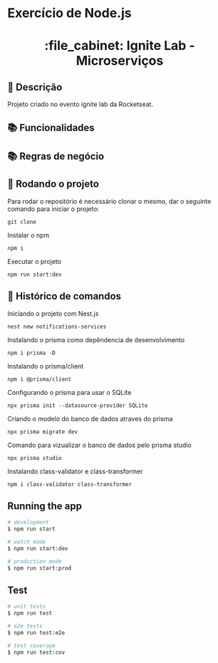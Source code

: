 
# Exercício de Node.js
<h1 align="center">:file_cabinet: Ignite Lab -Microserviços</h1>

## :memo: Descrição
Projeto criado no evento ignite lab da Rocketseat.

## :books: Funcionalidades


## :books: Regras de negócio


## :rocket: Rodando o projeto
Para rodar o repositório é necessário clonar o mesmo, dar o seguinte comando para iniciar o projeto:
```
git clone 
```
Instalar o npm
```
npm i
```
Executar o projeto
```
npm run start:dev
```

## :wrench: Histórico de comandos
Iniciando o projeto com Nest.js
```
nest new notifications-services
```
Instalando o prisma como depêndencia de desenvolvimento
```
npm i prisma -D
```
Instalando o prisma/client
```
npm i @prisma/client
```
Configurando o prisma para usar o SQLite
```
npx prisma init --datasource-provider SQLite
```
Criando o modelo do banco de dados atraves do prisma
```
npx prisma migrate dev
```
Comando para vizualizar o banco de dados pelo prisma studio
```
npx prisma studio
```
Instalando class-validator e class-transformer
```
npm i class-validator class-transformer
```

## Running the app

```bash
# development
$ npm run start

# watch mode
$ npm run start:dev

# production mode
$ npm run start:prod
```

## Test

```bash
# unit tests
$ npm run test

# e2e tests
$ npm run test:e2e

# test coverage
$ npm run test:cov
```

